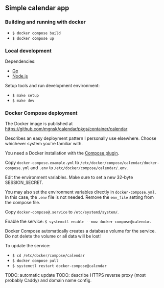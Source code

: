 ## Simple calendar app

### Building and running with docker

- `$ docker compose build`
- `$ docker compose up`

### Local development

Dependencies:

- [Go](https://go.dev/)
- [Node.js](https://nodejs.org/en)

Setup tools and run development environment:

- `$ make setup`
- `$ make dev`

### Docker Compose deployment

The Docker image is published at https://github.com/mgnsk/calendar/pkgs/container/calendar

Describes an easy deployment pattern I personally use elsewhere.
Choose whichever system you're familiar with.

You need a Docker installation with the [Compose plugin](https://docs.docker.com/compose/install/linux/).

Copy `docker-compose.example.yml` to `/etc/docker/compose/calendar/docker-compose.yml`
and `.env` to `/etc/docker/compose/calendar/.env`.

Edit the environment variables. Make sure to set a new 32-byte SESSION_SECRET.

You may also set the environment variables directly in `docker-compose.yml`.
In this case, the `.env` file is not needed. Remove the `env_file` setting from the compose file.

Copy `docker-compose@.service` to `/etc/systemd/system/`.

Enable the service: `$ systemctl enable --now docker-compose@calendar`.

Docker Compose automatically creates a database volume for the service. Do not delete the volume or all data will be lost!

To update the service:

- `$ cd /etc/docker/compose/calendar`
- `$ docker compose pull`
- `$ systemctl restart docker-compose@calendar`

TODO: automatic update
TODO: describe HTTPS reverse proxy (most probably Caddy) and domain name config.
